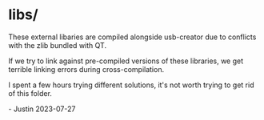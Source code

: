 # libs/

These external libaries are compiled alongside usb-creator due to conflicts with the zlib bundled with QT.

If we try to link against pre-compiled versions of these libraries, we get terrible linking errors during cross-compilation.

I spent a few hours trying different solutions, it's not worth trying to get rid of this folder.

\- Justin 2023-07-27
